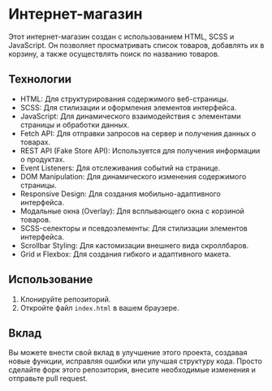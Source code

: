 # Интернет-магазин

Этот интернет-магазин создан с использованием HTML, SCSS и JavaScript. Он позволяет просматривать список товаров, добавлять их в корзину, а также осуществлять поиск по названию товаров.

## Технологии

- HTML: Для структурирования содержимого веб-страницы.
- SCSS: Для стилизации и оформления элементов интерфейса.
- JavaScript: Для динамического взаимодействия с элементами страницы и обработки данных.
- Fetch API: Для отправки запросов на сервер и получения данных о товарах.
- REST API (Fake Store API): Используется для получения информации о продуктах.
- Event Listeners: Для отслеживания событий на странице.
- DOM Manipulation: Для динамического изменения содержимого страницы.
- Responsive Design: Для создания мобильно-адаптивного интерфейса.
- Модальные окна (Overlay): Для всплывающего окна с корзиной товаров.
- SCSS-селекторы и псевдоэлементы: Для стилизации элементов интерфейса.
- Scrollbar Styling: Для кастомизации внешнего вида скроллбаров.
- Grid и Flexbox: Для создания гибкого и адаптивного макета.

## Использование

1. Клонируйте репозиторий.
2. Откройте файл `index.html` в вашем браузере.

## Вклад

Вы можете внести свой вклад в улучшение этого проекта, создавая новые функции, исправляя ошибки или улучшая структуру кода. Просто сделайте форк этого репозитория, внесите необходимые изменения и отправьте pull request.

